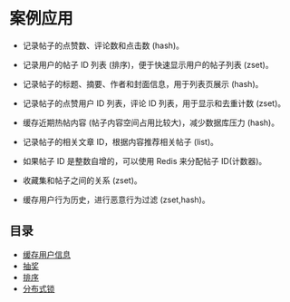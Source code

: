 # 案例应用

- 记录帖子的点赞数、评论数和点击数 (hash)。
- 记录用户的帖子 ID 列表 (排序)，便于快速显示用户的帖子列表 (zset)。
- 记录帖子的标题、摘要、作者和封面信息，用于列表页展示 (hash)。
- 记录帖子的点赞用户 ID 列表，评论 ID 列表，用于显示和去重计数 (zset)。
- 缓存近期热帖内容 (帖子内容空间占用比较大)，减少数据库压力 (hash)。
- 记录帖子的相关文章 ID，根据内容推荐相关帖子 (list)。
- 如果帖子 ID 是整数自增的，可以使用 Redis 来分配帖子 ID(计数器)。
- 收藏集和帖子之间的关系 (zset)。

- 缓存用户行为历史，进行恶意行为过滤 (zset,hash)。

## 目录

- [缓存用户信息](cache-user-info.md)
- [抽奖](lottery.md)
- [排序](order.md)
- [分布式锁](distribution-lock.md)
